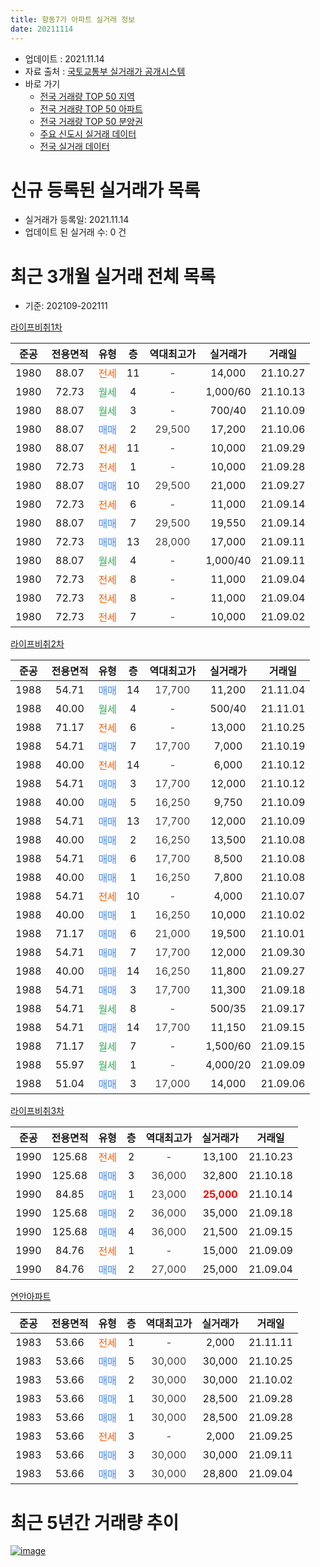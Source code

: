 ```yaml
---
title: 항동7가 아파트 실거래 정보
date: 20211114
---
```


* 업데이트 : 2021.11.14
* 자료 출처 : [국토교통부 실거래가 공개시스템](http://rt.molit.go.kr)
* 바로 가기
    * [전국 거래량 TOP 50 지역](https://apt-info.github.io/apt-trade-info/tr)
    * [전국 거래량 TOP 50 아파트](https://apt-info.github.io/apt-trade-info/ta)
    * [전국 거래량 TOP 50 분양권](https://apt-info.github.io/apt-trade-info/tb)
    * [주요 신도시 실거래 데이터](https://apt-info.github.io/apt-trade-info/newtown)
    * [전국 실거래 데이터](https://apt-info.github.io/apt-trade-info/all)



<script async src="https://pagead2.googlesyndication.com/pagead/js/adsbygoogle.js"></script>
<!-- 기본광고 -->
<ins class="adsbygoogle"
     style="display:block"
     data-ad-client="ca-pub-1142216861245946"
     data-ad-slot="4805727019"
     data-ad-format="auto"
     data-full-width-responsive="true"></ins>
<script>
     (adsbygoogle = window.adsbygoogle || []).push({});
</script>


# 신규 등록된 실거래가 목록

* 실거래가 등록일: 2021.11.14
* 업데이트 된 실거래 수: 0 건




<script async src="https://pagead2.googlesyndication.com/pagead/js/adsbygoogle.js"></script>
<!-- 기본광고 -->
<ins class="adsbygoogle"
     style="display:block"
     data-ad-client="ca-pub-1142216861245946"
     data-ad-slot="4805727019"
     data-ad-format="auto"
     data-full-width-responsive="true"></ins>
<script>
     (adsbygoogle = window.adsbygoogle || []).push({});
</script>


# 최근 3개월 실거래 전체 목록
* 기준: 202109-202111


[라이프비취1차](https://search.naver.com/search.naver?query=%EB%9D%BC%EC%9D%B4%ED%94%84%EB%B9%84%EC%B7%A81%EC%B0%A8)

|준공|전용면적|유형|층|역대최고가|실거래가|거래일|
|:---:|:---:|:---:|:---:|:---:|:---:|:---:|
|1980|88.07|<span style="color:#FF5A00">전세</span>|11|<span style="color:#444444">-</span>|14,000|21.10.27|
|1980|72.73|<span style="color:#34A853">월세</span>|4|<span style="color:#444444">-</span>|1,000/60|21.10.13|
|1980|88.07|<span style="color:#34A853">월세</span>|3|<span style="color:#444444">-</span>|700/40|21.10.09|
|1980|88.07|<span style="color:#4285F3">매매</span>|2|<span style="color:#444444">29,500</span>|17,200|21.10.06|
|1980|88.07|<span style="color:#FF5A00">전세</span>|11|<span style="color:#444444">-</span>|10,000|21.09.29|
|1980|72.73|<span style="color:#FF5A00">전세</span>|1|<span style="color:#444444">-</span>|10,000|21.09.28|
|1980|88.07|<span style="color:#4285F3">매매</span>|10|<span style="color:#444444">29,500</span>|21,000|21.09.27|
|1980|72.73|<span style="color:#FF5A00">전세</span>|6|<span style="color:#444444">-</span>|11,000|21.09.14|
|1980|88.07|<span style="color:#4285F3">매매</span>|7|<span style="color:#444444">29,500</span>|19,550|21.09.14|
|1980|72.73|<span style="color:#4285F3">매매</span>|13|<span style="color:#444444">28,000</span>|17,000|21.09.11|
|1980|88.07|<span style="color:#34A853">월세</span>|4|<span style="color:#444444">-</span>|1,000/40|21.09.11|
|1980|72.73|<span style="color:#FF5A00">전세</span>|8|<span style="color:#444444">-</span>|11,000|21.09.04|
|1980|72.73|<span style="color:#FF5A00">전세</span>|8|<span style="color:#444444">-</span>|11,000|21.09.04|
|1980|72.73|<span style="color:#FF5A00">전세</span>|7|<span style="color:#444444">-</span>|10,000|21.09.02|

[라이프비취2차](https://search.naver.com/search.naver?query=%EB%9D%BC%EC%9D%B4%ED%94%84%EB%B9%84%EC%B7%A82%EC%B0%A8)

|준공|전용면적|유형|층|역대최고가|실거래가|거래일|
|:---:|:---:|:---:|:---:|:---:|:---:|:---:|
|1988|54.71|<span style="color:#4285F3">매매</span>|14|<span style="color:#444444">17,700</span>|11,200|21.11.04|
|1988|40.00|<span style="color:#34A853">월세</span>|4|<span style="color:#444444">-</span>|500/40|21.11.01|
|1988|71.17|<span style="color:#FF5A00">전세</span>|6|<span style="color:#444444">-</span>|13,000|21.10.25|
|1988|54.71|<span style="color:#4285F3">매매</span>|7|<span style="color:#444444">17,700</span>|7,000|21.10.19|
|1988|40.00|<span style="color:#FF5A00">전세</span>|14|<span style="color:#444444">-</span>|6,000|21.10.12|
|1988|54.71|<span style="color:#4285F3">매매</span>|3|<span style="color:#444444">17,700</span>|12,000|21.10.12|
|1988|40.00|<span style="color:#4285F3">매매</span>|5|<span style="color:#444444">16,250</span>|9,750|21.10.09|
|1988|54.71|<span style="color:#4285F3">매매</span>|13|<span style="color:#444444">17,700</span>|12,000|21.10.09|
|1988|40.00|<span style="color:#4285F3">매매</span>|2|<span style="color:#444444">16,250</span>|13,500|21.10.08|
|1988|54.71|<span style="color:#4285F3">매매</span>|6|<span style="color:#444444">17,700</span>|8,500|21.10.08|
|1988|40.00|<span style="color:#4285F3">매매</span>|1|<span style="color:#444444">16,250</span>|7,800|21.10.08|
|1988|54.71|<span style="color:#FF5A00">전세</span>|10|<span style="color:#444444">-</span>|4,000|21.10.07|
|1988|40.00|<span style="color:#4285F3">매매</span>|1|<span style="color:#444444">16,250</span>|10,000|21.10.02|
|1988|71.17|<span style="color:#4285F3">매매</span>|6|<span style="color:#444444">21,000</span>|19,500|21.10.01|
|1988|54.71|<span style="color:#4285F3">매매</span>|7|<span style="color:#444444">17,700</span>|12,000|21.09.30|
|1988|40.00|<span style="color:#4285F3">매매</span>|14|<span style="color:#444444">16,250</span>|11,800|21.09.27|
|1988|54.71|<span style="color:#4285F3">매매</span>|3|<span style="color:#444444">17,700</span>|11,300|21.09.18|
|1988|54.71|<span style="color:#34A853">월세</span>|8|<span style="color:#444444">-</span>|500/35|21.09.17|
|1988|54.71|<span style="color:#4285F3">매매</span>|14|<span style="color:#444444">17,700</span>|11,150|21.09.15|
|1988|71.17|<span style="color:#34A853">월세</span>|7|<span style="color:#444444">-</span>|1,500/60|21.09.15|
|1988|55.97|<span style="color:#34A853">월세</span>|1|<span style="color:#444444">-</span>|4,000/20|21.09.09|
|1988|51.04|<span style="color:#4285F3">매매</span>|3|<span style="color:#444444">17,000</span>|14,000|21.09.06|

[라이프비취3차](https://search.naver.com/search.naver?query=%EB%9D%BC%EC%9D%B4%ED%94%84%EB%B9%84%EC%B7%A83%EC%B0%A8)

|준공|전용면적|유형|층|역대최고가|실거래가|거래일|
|:---:|:---:|:---:|:---:|:---:|:---:|:---:|
|1990|125.68|<span style="color:#FF5A00">전세</span>|2|<span style="color:#444444">-</span>|13,100|21.10.23|
|1990|125.68|<span style="color:#4285F3">매매</span>|3|<span style="color:#444444">36,000</span>|32,800|21.10.18|
|1990|84.85|<span style="color:#4285F3">매매</span>|1|<span style="color:#444444">23,000</span>|<b><span style="color:#FF0000">25,000</span></b>|21.10.14|
|1990|125.68|<span style="color:#4285F3">매매</span>|2|<span style="color:#444444">36,000</span>|35,000|21.09.18|
|1990|125.68|<span style="color:#4285F3">매매</span>|4|<span style="color:#444444">36,000</span>|21,500|21.09.15|
|1990|84.76|<span style="color:#FF5A00">전세</span>|1|<span style="color:#444444">-</span>|15,000|21.09.09|
|1990|84.76|<span style="color:#4285F3">매매</span>|2|<span style="color:#444444">27,000</span>|25,000|21.09.04|


<script async src="https://pagead2.googlesyndication.com/pagead/js/adsbygoogle.js"></script>
<!-- 기본광고 -->
<ins class="adsbygoogle"
     style="display:block"
     data-ad-client="ca-pub-1142216861245946"
     data-ad-slot="4805727019"
     data-ad-format="auto"
     data-full-width-responsive="true"></ins>
<script>
     (adsbygoogle = window.adsbygoogle || []).push({});
</script>


[연안아파트](https://search.naver.com/search.naver?query=%EC%97%B0%EC%95%88%EC%95%84%ED%8C%8C%ED%8A%B8)

|준공|전용면적|유형|층|역대최고가|실거래가|거래일|
|:---:|:---:|:---:|:---:|:---:|:---:|:---:|
|1983|53.66|<span style="color:#FF5A00">전세</span>|1|<span style="color:#444444">-</span>|2,000|21.11.11|
|1983|53.66|<span style="color:#4285F3">매매</span>|5|<span style="color:#444444">30,000</span>|30,000|21.10.25|
|1983|53.66|<span style="color:#4285F3">매매</span>|2|<span style="color:#444444">30,000</span>|30,000|21.10.02|
|1983|53.66|<span style="color:#4285F3">매매</span>|1|<span style="color:#444444">30,000</span>|28,500|21.09.28|
|1983|53.66|<span style="color:#4285F3">매매</span>|1|<span style="color:#444444">30,000</span>|28,500|21.09.28|
|1983|53.66|<span style="color:#FF5A00">전세</span>|3|<span style="color:#444444">-</span>|2,000|21.09.25|
|1983|53.66|<span style="color:#4285F3">매매</span>|3|<span style="color:#444444">30,000</span>|30,000|21.09.11|
|1983|53.66|<span style="color:#4285F3">매매</span>|3|<span style="color:#444444">30,000</span>|28,800|21.09.04|



<script async src="https://pagead2.googlesyndication.com/pagead/js/adsbygoogle.js"></script>
<!-- 기본광고 -->
<ins class="adsbygoogle"
     style="display:block"
     data-ad-client="ca-pub-1142216861245946"
     data-ad-slot="4805727019"
     data-ad-format="auto"
     data-full-width-responsive="true"></ins>
<script>
     (adsbygoogle = window.adsbygoogle || []).push({});
</script>


# 최근 5년간 거래량 추이


<div style="width:100%;">
    <canvas id="deal_progress" height="200"></canvas>
</div>

<script>
new Chart(document.getElementById("deal_progress"), {
    type: 'line',
    data: {
        labels: ['16.01','16.02','16.03','16.04','16.05','16.06','16.07','16.08','16.09','16.10','16.11','16.12','17.01','17.02','17.03','17.04','17.05','17.06','17.07','17.08','17.09','17.10','17.11','17.12','18.01','18.02','18.03','18.04','18.05','18.06','18.07','18.08','18.09','18.10','18.11','18.12','19.01','19.02','19.03','19.04','19.05','19.06','19.07','19.08','19.09','19.10','19.11','19.12','20.01','20.02','20.03','20.04','20.05','20.06','20.07','20.08','20.09','20.10','20.11','20.12','21.01','21.02','21.03','21.04','21.05','21.06','21.07','21.08','21.09','21.10','21.11'],
        datasets: [{
            label: '매매/분양권',
            data: [17,11,29,21,15,18,31,21,26,13,13,13,9,8,14,15,8,25,7,23,12,13,9,10,15,9,12,7,10,8,16,8,15,12,13,14,8,4,12,11,39,10,18,26,11,17,9,20,15,35,25,19,25,30,21,22,14,24,16,15,45,20,35,24,13,21,10,18,15,14,1],
            borderColor: "rgba(66, 133, 243, 1)",
            backgroundColor: "rgba(66, 133, 243, 0.05)",
            borderWidth: 1,
            pointRadius: 0,
            fill: false,
            lineTension: 0
        },{
            label: '전/월세',
            data: [10,10,15,14,16,13,10,19,16,18,17,14,7,14,12,14,21,15,15,10,18,10,5,12,14,5,10,6,8,11,11,5,6,6,12,5,4,8,4,7,7,9,6,5,9,17,6,8,3,2,6,6,6,6,11,6,10,2,7,6,9,5,17,13,18,17,11,25,12,7,2],
            borderColor: "rgba(255, 90, 0, 1)",
            backgroundColor: "rgba(255, 90, 0, 0.05)",
            borderWidth: 1,
            pointRadius: 0,
            fill: false,
            lineTension: 0
        },{
            label: '합계',
            data: [27,21,44,35,31,31,41,40,42,31,30,27,16,22,26,29,29,40,22,33,30,23,14,22,29,14,22,13,18,19,27,13,21,18,25,19,12,12,16,18,46,19,24,31,20,34,15,28,18,37,31,25,31,36,32,28,24,26,23,21,54,25,52,37,31,38,21,43,27,21,3],
            borderColor: "rgba(0, 0, 0, 1)",
            backgroundColor: "rgba(0, 0, 0, 0.03)",
            borderWidth: 0.1,
            pointRadius: 0,
            fill: true,
            lineTension: 0
        }
        ]
    },
    options: {
        responsive: true,
        title: {
            display: false
        },
        tooltips: {
            mode: 'index',
            intersect: false
        },
        hover: {
            mode: 'nearest',
            intersect: true
        },
        scales: {
            xAxes: [{
                display: true,
                scaleLabel: {
                    display: true,
                    labelString: '년/월'
                }
            }],
            yAxes: [{
                display: true,
                ticks: {
                    suggestedMin: 0,
                },
                scaleLabel: {
                    display: true,
                    labelString: '실거래 수'
                }
            }]
        }
    }
});

</script>


[![image](https://apt-info.github.io/images/2020-01-03-apt-trade-info/1024x500.png)](https://play.google.com/store/apps/details?id=com.aptinfo.apttradeinfo)

